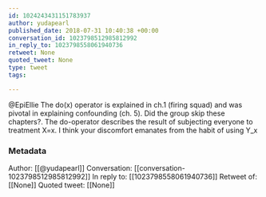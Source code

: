 ```yaml
---
id: 1024243431151783937
author: yudapearl
published_date: 2018-07-31 10:40:38 +00:00
conversation_id: 1023798512985812992
in_reply_to: 1023798558061940736
retweet: None
quoted_tweet: None
type: tweet
tags:

---
```


@EpiEllie The do(x) operator is explained in ch.1 (firing squad) and was pivotal in explaining confounding (ch. 5). Did the group skip these chapters?. The do-operator describes the result of subjecting everyone to treatment X=x. I think your discomfort emanates from the habit of using Y_x

### Metadata

Author: [[@yudapearl]]
Conversation: [[conversation-1023798512985812992]]
In reply to: [[1023798558061940736]]
Retweet of: [[None]]
Quoted tweet: [[None]]
